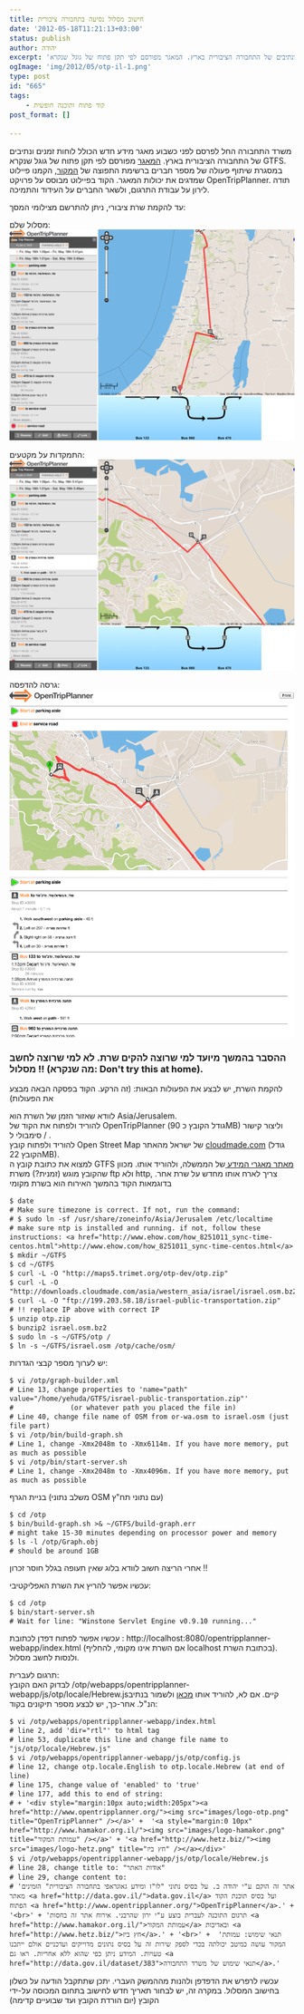 ```yaml
---
title: חישוב מסלול נסיעה בתחבורה ציבורית
date: '2012-05-18T11:21:13+03:00'
status: publish
author: יהודה
excerpt: 'משרד התחבורה החל לפרסם לפני כשבוע מאגר מידע חדש הכולל לוחות זמנים ונתיבים של התחבורה הציבורית בארץ. המאגר מפורסם לפי תקן פתוח של גוגל שנקרא GTFS. במסגרת שיתוף פעולה של מספר חברים ברשימת התפוצה של המקור, הקמנו פיילוט שמדגים את יכולות המאגר'
ogImage: 'img/2012/05/otp-il-1.png'
type: post
id: "665"
tags:
    - קוד פתוח ותוכנה חופשית
post_format: []

---
```

משרד התחבורה החל לפרסם לפני כשבוע מאגר מידע חדש הכולל לוחות זמנים ונתיבים של התחבורה הציבורית בארץ. [המאגר](http://data.gov.il/dataset/383) מפורסם לפי תקן פתוח של גוגל שנקרא GTFS. במסגרת שיתוף פעולה של מספר חברים ברשימת התפוצה של [המקור](http://www.hamakor.org.il/), הקמנו פיילוט שמדגים את יכולות המאגר. הקוד בפיילוט מבוסס על פרויקט OpenTripPlanner. תודה לירון על עבודת התרגום, ולשאר החברים על העידוד והתמיכה.

עד להקמת שרת ציבורי, ניתן להתרשם מצילומי המסך:

מסלול שלם:  
![מסלול שלם](/img/2012/05/otp-il-1.png)

התמקדות על מקטעים:  
![התמקדות על מקטעים](/img/2012/05/otp-il-2.png)

גרסה להדפסה:  
![גרסה להדפסה](/img/2012/05/otp-il-3.png)

### ההסבר בהמשך מיועד למי שרוצה להקים שרת. לא למי שרוצה לחשב מסלול !! (מה שנקרא: Don't try this at home).

להקמת השרת, יש לבצע את הפעולות הבאות: (זה הרקע. הקוד בפסקה הבאה מבצע את הפעולות)

לוודא שאזור הזמן של השרת הוא Asia/Jerusalem.  
להוריד ולפתוח את הקוד של OpenTripPlanner (גודל הקובץ כ 90MB) וליצור קישור סימבולי ל / .  
להוריד ולפתוח קובץ Open Street Map של ישראל מהאתר [cloudmade.com](http://downloads.cloudmade.com/asia/western_asia/israel) (גודל הקובץ 22MB).  
למצוא את כתובת קובץ ה GTFS [מאתר מאגרי המידע ](http://data.gov.il/dataset/383)של הממשלה, ולהוריד אותו. מכוון שהקובץ מוגש (זמנית?) משרת ftp ולא http, צריך לארח אותו מחדש על שרת אחר. בדוגמאות הקוד בהמשך האירוח הוא בשרת מקומי

```shell
$ date
# Make sure timezone is correct. If not, run the command:
# $ sudo ln -sf /usr/share/zoneinfo/Asia/Jerusalem /etc/localtime
# make sure ntp is installed and running. if not, follow these instructions: <a href="http://www.ehow.com/how_8251011_sync-time-centos.html">http://www.ehow.com/how_8251011_sync-time-centos.html</a>
$ mkdir ~/GTFS
$ cd ~/GTFS
$ curl -L -O "http://maps5.trimet.org/otp-dev/otp.zip"
$ curl -L -O "http://downloads.cloudmade.com/asia/western_asia/israel/israel.osm.bz2"
$ curl -L -O "ftp://199.203.58.18/israel-public-transportation.zip"
# !! replace IP above with correct IP
$ unzip otp.zip
$ bunzip2 israel.osm.bz2
$ sudo ln -s ~/GTFS/otp /
$ ln -s ~/GTFS/israel.osm /otp/cache/osm/
```

יש לערוך מספר קבצי הגדרות:

```shell
$ vi /otp/graph-builder.xml
# Line 13, change properties to 'name="path" value="/home/yehuda/GTFS/israel-public-transportation.zip"'
#              (or whatever path you placed the file in)
# Line 40, change file name of OSM from or-wa.osm to israel.osm (just file part)
$ vi /otp/bin/build-graph.sh
# Line 1, change -Xmx2048m to -Xmx6114m. If you have more memory, put as much as possible
$ vi /otp/bin/start-server.sh
# Line 1, change -Xmx2048m to -Xmx4096m. If you have more memory, put as much as possible
```

בניית הגרף (משלב נתוני OSM עם נתוני תח"ץ)

```shell
$ cd /otp
$ bin/build-graph.sh >& ~/GTFS/build-graph.err
# might take 15-30 minutes depending on processor power and memory
$ ls -l /otp/Graph.obj
# should be around 1GB
```

אחרי הריצה חשוב לוודא בלוג שאין תעופה בגלל חוסר זכרון !!

עכשיו אפשר להריץ את השרת האפליקטיבי:

```shell
$ cd /otp
$ bin/start-server.sh
# Wait for line: "Winstone Servlet Engine v0.9.10 running..."
```

עכשיו אפשר לפתוח דפדן לכתובת : http://localhost:8080/opentripplanner-webapp/index.html (אם השרת אינו מקומי, להחליף localhost בכתובת השרת). ולנסות לחשב מסלול.

תרגום לעברית:  
לבדוק האם הקובץ ‎/otp/webapps/opentripplanner-webapp/js/otp/locale/Hebrew.js‏ קיים. אם לא, להוריד אותו [מכאן](https://github.com/openplans/OpenTripPlanner/blob/master/opentripplanner-webapp/src/main/webapp/js/otp/locale/Hebrew.js) ולשמור בנתיב הנ"ל. אחר-כך, יש לבצע מספר תיקונים בקוד:

```shell
$ vi /otp/webapps/opentripplanner-webapp/index.html
# line 2, add 'dir="rtl"' to html tag
# line 53, duplicate this line and change file name to "js/otp/locale/Hebrew.js"
$ vi /otp/webapps/opentripplanner-webapp/js/otp/config.js
# line 12, change otp.locale.English to otp.locale.Hebrew (at end of line)
# line 175, change value of 'enabled' to 'true'
# line 177, add this to end of string:
# + '<div style="margin:10px auto;width:205px"><a href="http://www.opentripplanner.org/"><img src="images/logo-otp.png" title="OpenTripPlanner" /></a>' +  '<a style="margin:0 10px" href="http://www.hamakor.org.il/"><img src="images/logo-hamakor.png" title="עמותת המקור" /></a>' + '<a href="http://www.hetz.biz/"><img src="images/logo-hetz.png" title="חץ ביז" /></a></div>'
$ vi /otp/webapps/opentripplanner-webapp/js/otp/locale/Hebrew.js
# line 28, change title to: "אודות האתר"
# line 29, change content to:
# 'אתר זה הוקם ע"י יהודה ב. על בסיס נתוני "לו"ז ומידע גאוגראפי בתחבורה הציבורית" הזמינים מאתר <a href="http://data.gov.il/">data.gov.il</a> ועל בסיס תוכנת הקוד הפתוח <a href="http://www.opentripplanner.org/">OpenTripPlanner</a>.' + '<br>' + 'תרגום התוכנה לעברית בוצע ע"י ירון שהרבני. אירוח אתר זה בחסות <a href="http://www.hamakor.org.il/">עמותת המקור</a> ובאדיבות <a href="http://www.hetz.biz/">חץ ביז</a>.' + '<br>' +  'תנאי שימוש: עמותת המקור עושה כמיטב יכולתה בכדי לספק שירות זה על בסיס נתונים מדוייקים ועדכניים אולם ייתכנו טעויות. המידע ניתן כפי שהוא ללא אחריות. ראו גם <a href="http://data.gov.il/dataset/383">תנאי שימוש של משרד התחבורה</a>.'
```

עכשיו לרפרש את הדפדפן ולהנות מההמשק העברי. יתכן שתתקבל הודעה על כשלון בחישוב המסלול. במקרה זה, יש לבחור תאריך חדש לחישוב בתחום המכוסה על-ידי הקובץ (יום הורדת הקובץ ועד שבועיים קדימה)
